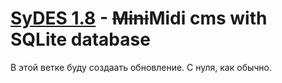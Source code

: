 [SyDES 1.8](http://sydes.artygrand.ru) - ~~Mini~~Midi cms with SQLite database
=============

В этой ветке буду создаать обновление. С нуля, как обычно.
